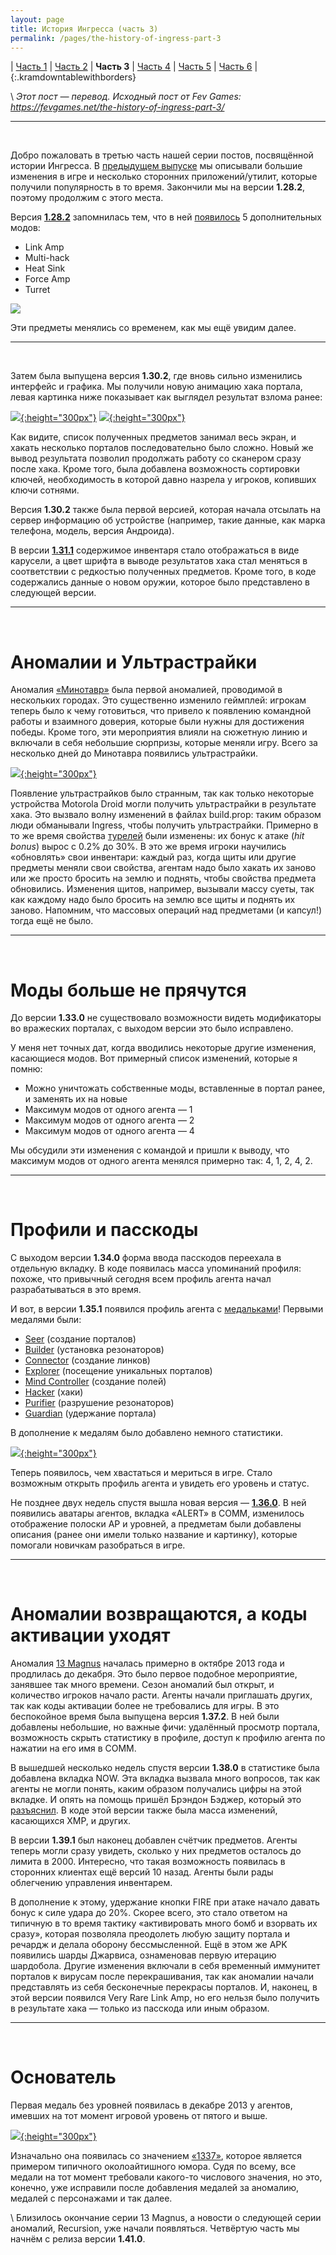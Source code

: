 ```yaml
---
layout: page
title: История Ингресса (часть 3)
permalink: /pages/the-history-of-ingress-part-3
---
```


| [Часть 1](/pages/the-history-of-ingress-part-1) | [Часть 2](/pages/the-history-of-ingress-part-2) | **Часть 3** | [Часть 4](/pages/the-history-of-ingress-part-4) | [Часть 5](/pages/the-history-of-ingress-part-5) | [Часть 6](/pages/the-history-of-ingress-part-6) |
{:.kramdowntablewithborders}

\\
_Этот пост — перевод. Исходный пост от Fev Games: <https://fevgames.net/the-history-of-ingress-part-3/>_

---
<br />

Добро пожаловать в третью часть нашей серии постов, посвящённой истории Ингресса. В [предыдущем выпуске](/pages/the-history-of-ingress-part-2) мы описывали большие изменения в игре и несколько сторонних приложений/утилит, которые получили популярность в то время. Закончили мы на версии **1.28.2**, поэтому продолжим с этого места.

Версия [**1.28.2**](https://plus.google.com/+Ingress/posts/QkvYjsStnRX) запомнилась тем, что в ней [появилось](https://plus.google.com/+Ingress/posts/DfFfnsCG5qb) 5 дополнительных модов:

* Link Amp
* Multi-hack
* Heat Sink
* Force Amp
* Turret

[![](https://fevgames.net/wp-content/uploads/2016/03/ingressmods5.jpg)](https://fevgames.net/wp-content/uploads/2016/03/ingressmods5.jpg)

Эти предметы менялись со временем, как мы ещё увидим далее.

---
<br />

Затем была выпущена версия **1.30.2**, где вновь сильно изменились интерфейс и графика. Мы получили новую анимацию хака портала, левая картинка ниже показывает как выглядел результат взлома ранее:

[![](https://fevgames.net/wp-content/uploads/2016/03/old-hack-screen-modal.png){:height="300px"}](https://fevgames.net/wp-content/uploads/2016/03/old-hack-screen-modal.png)
[![](https://fevgames.net/wp-content/uploads/2016/03/new-item-hack-e1458823351416.png){:height="300px"}](https://fevgames.net/wp-content/uploads/2016/03/new-item-hack-e1458823351416.png)
 
Как видите, список полученных предметов занимал весь экран, и хакать несколько порталов последовательно было сложно. Новый же вывод результата позволил продолжать работу со сканером сразу после хака. Кроме того, была добавлена возможность сортировки ключей, необходимость в которой давно назрела у игроков, копивших ключи сотнями.

Версия **1.30.2** также была первой версией, которая начала отсылать на сервер информацию об устройстве (например, такие данные, как марка телефона, модель, версия Андроида).

В версии [**1.31.1**](https://plus.google.com/+Ingress/posts/f4N4hQCpRrG) содержимое инвентаря стало отображаться в виде карусели, а цвет шрифта в выводе результатов хака стал меняться в соответствии с редкостью полученных предметов. Кроме того, в коде содержались данные о новом оружии, которое было представлено в следующей версии.

---
<br />

# Аномалии и Ультрастрайки

Аномалия [«Минотавр»](https://plus.google.com/+Ingress/posts/4EpjjbR3tQE) была первой аномалией, проводимой в нескольких городах. Это существенно изменило геймплей: игрокам теперь было к чему готовиться, что привело к появлению командной работы и взаимного доверия, которые были нужны для достижения победы. Кроме того, эти мероприятия влияли на сюжетную линию и включали в себя небольшие сюрпризы, которые меняли игру. Всего за несколько дней до Минотавра появились ультрастрайки.

[![](https://fevgames.net/wp-content/uploads/2016/03/ulta-strike-e1458824499655.png){:height="300px"}](https://fevgames.net/wp-content/uploads/2016/03/ulta-strike-e1458824499655.png)

Появление ультрастрайков было странным, так как только некоторые устройства Motorola Droid могли получить ультрастрайки в результате хака. Это вызвало волну изменений в файлах build.prop: таким образом люди обманывали Ingress, чтобы получить ультрастрайки. Примерно в то же время свойства [турелей](https://fevgames.net/ingress/ingress-guide/items/mod/turret/) были изменены: их бонус к атаке (_hit bonus_) вырос с 0.2% до 30%. В это же время игроки научились «обновлять» свои инвентари: каждый раз, когда щиты или другие предметы меняли свои свойства, агентам надо было хакать их заново или же просто бросить на землю и поднять, чтобы свойства предмета обновились. Изменения щитов, например, вызывали массу суеты, так как каждому надо было бросить на землю все щиты и поднять их заново. Напомним, что массовых операций над предметами (и капсул!) тогда ещё не было.

---
<br />

# Моды больше не прячутся

До версии **1.33.0** не существовало возможности видеть модификаторы во вражеских порталах, с выходом версии это было исправлено.

У меня нет точных дат, когда вводились некоторые другие изменения, касающиеся модов. Вот примерный список изменений, которые я помню:

* Можно уничтожать собственные моды, вставленные в портал ранее, и заменять их на новые
* Максимум модов от одного агента — 1
* Максимум модов от одного агента — 2
* Максимум модов от одного агента — 4

Мы обсудили эти изменения с командой и пришли к выводу, что максимум модов от одного агента менялся примерно так: 4, 1, 2, 4, 2.

---
<br />

# Профили и пасскоды

С выходом версии **1.34.0** форма ввода пасскодов переехала в отдельную вкладку. В коде появилась масса упоминаний профиля: похоже, что привычный сегодня всем профиль агента начал разрабатываться в это время.

И вот, в версии **1.35.1** появился профиль агента с [медальками](https://fevgames.net/ingress/ingress-guide/concepts/medal/)! Первыми медалями были:

* [Seer](https://fevgames.net/ingress/ingress-guide/concepts/medal/seer/) (создание порталов)
* [Builder](https://fevgames.net/ingress/ingress-guide/concepts/medal/builder/) (установка резонаторов)
* [Connector](https://fevgames.net/ingress/ingress-guide/concepts/medal/connector/) (создание линков)
* [Explorer](https://fevgames.net/ingress/ingress-guide/concepts/medal/explorer/) (посещение уникальных порталов)
* [Mind Controller](https://fevgames.net/ingress/ingress-guide/concepts/medal/mind-controller/) (создание полей)
* [Hacker](https://fevgames.net/ingress/ingress-guide/concepts/medal/hacker/) (хаки)
* [Purifier](https://fevgames.net/ingress/ingress-guide/concepts/medal/purifier/) (разрушение резонаторов)
* [Guardian](https://fevgames.net/ingress/ingress-guide/concepts/medal/guardian/) (удержание портала)

В дополнение к медалям было добавлено немного статистики.

[![](https://fevgames.net/wp-content/uploads/2016/03/IMG_20130912_133147.jpg){:height="300px"}](https://fevgames.net/wp-content/uploads/2016/03/IMG_20130912_133147.jpg)

Теперь появилось, чем хвастаться и мериться в игре. Стало возможным открыть профиль агента и увидеть его уровень и статус.

Не позднее двух недель спустя вышла новая версия — [**1.36.0**](https://plus.google.com/+Ingress/posts/KuqkfV3M12z). В ней появились аватары агентов, вкладка «ALERT» в COMM, изменилось отображение полоски AP и уровней, а предметам были добавлены описания (ранее они имели только название и картинку), которые помогали новичкам разобраться в игре.

---
<br />

# Аномалии возвращаются, а коды активации уходят

Аномалия [13 Magnus](http://www.androidcentral.com/niantic-kicks-global-ingress-event-13magnus) началась примерно в октябре 2013 года и продлилась до декабря. Это было первое подобное мероприятие, занявшее так много времени. Сезон аномалий был открыт, и количество игроков начало расти. Агенты начали приглашать других, так как коды активации более не требовались для игры. В это беспокойное время была выпущена версия **1.37.2**. В ней были добавлены небольшие, но важные фичи: удалённый просмотр портала, возможность скрыть статистику в профиле, доступ к профилю агента по нажатии на его имя в COMM.

В вышедшей несколько недель спустя версии **1.38.0** в статистике была добавлена вкладка NOW. Эта вкладка вызвала много вопросов, так как агенты не могли понять, каким образом получались цифры на этой вкладке. И опять на помощь пришёл Брэндон Бэджер, который это [разъяснил](https://plus.google.com/u/0/+BrandonBadger/posts/HDvzgW8pAtv). В коде этой версии также была масса изменений, касающихся XMP, и других.

В версии **1.39.1** был наконец добавлен счётчик предметов. Агенты теперь могли сразу увидеть, сколько у них предметов осталось до лимита в 2000. Интересно, что такая возможность появилась в сторонних клиентах ещё версий 10 назад. Агенты были рады облегчению управления инвентарем.

В дополнение к этому, удержание кнопки FIRE при атаке начало давать бонус к силе удара до 20%. Скорее всего, это стало ответом на типичную в то время тактику «активировать много бомб и взорвать их сразу», которая позволяла преодолеть любую защиту портала и речардж и делала оборону бессмысленной. Ещё в этом же APK появились шарды Джарвиса, ознаменовав первую итерацию шардобола. Другие изменения включали в себя временный иммунитет порталов к вирусам после перекрашивания, так как аномалии начали представлять из себя бесконечные перекрасы порталов. И, наконец, в этой версии появился Very Rare Link Amp, но его нельзя было получить в результате хака — только из пасскода или иным образом.

---
<br />

# Основатель

Первая медаль без уровней появилась в декабре 2013 у агентов, имевших на тот момент игровой уровень от пятого и выше.

[![](https://fevgames.net/wp-content/uploads/2016/03/founder-1337-first-non-tiered-badge-e1458911773421.png){:height="300px"}](https://fevgames.net/wp-content/uploads/2016/03/founder-1337-first-non-tiered-badge-e1458911773421.png)

Изначально она появилась со значением [«1337»](https://en.wikipedia.org/wiki/Leet), которое является примером типичного околоайтишного юмора. Судя по всему, все медали на тот момент требовали какого-то числового значения, но это, конечно, уже исправили после добавления медалей за аномалию, медалей с персонажами и так далее.

\\
Близилось окончание серии 13 Magnus, а новости о следующей серии аномалий, Recursion, уже начали появляться. Четвёртую часть мы начнём с релиза версии **1.41.0**.